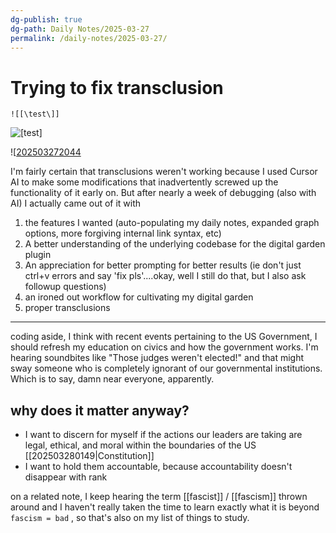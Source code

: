 ```yaml
---
dg-publish: true
dg-path: Daily Notes/2025-03-27
permalink: /daily-notes/2025-03-27/
---
```


# Trying to fix transclusion

`![[\test\]]`

![[test]](/src/site/notes/test)

![[202503272044](/src/site/notes/202503272044)

I'm fairly certain that transclusions weren't working because I used Cursor AI to make some modifications that inadvertently screwed up the functionality of it early on. But after nearly a week of debugging (also with AI) I actually came out of it with
1) the features I wanted (auto-populating my daily notes, expanded graph options, more forgiving internal link syntax, etc)
2) A better understanding of the underlying codebase for the digital garden plugin 
3) An appreciation for better prompting for better results (ie don't just ctrl+v errors and say 'fix pls'....okay, well I still do that, but I also ask followup questions)
4) an ironed out workflow for cultivating my digital garden 
5) proper transclusions

-----

coding aside, I think with recent events pertaining to the US Government, I should refresh my education on civics and how the government works. I'm hearing soundbites like "Those judges weren't elected!" and that might sway someone who is completely ignorant of our governmental institutions. Which is to say, damn near everyone, apparently. 

## why does it matter anyway?
- I want to discern for myself if the actions our leaders are taking are legal, ethical, and moral within the boundaries of the US [[202503280149|Constitution]]
- I want to hold them accountable, because accountability doesn't disappear with rank

on a related note, I keep hearing the term [[fascist]] / [[fascism]] thrown around and I haven't really taken the time to learn exactly what it is beyond `fascism = bad` , so that's also on my list of things to study. 